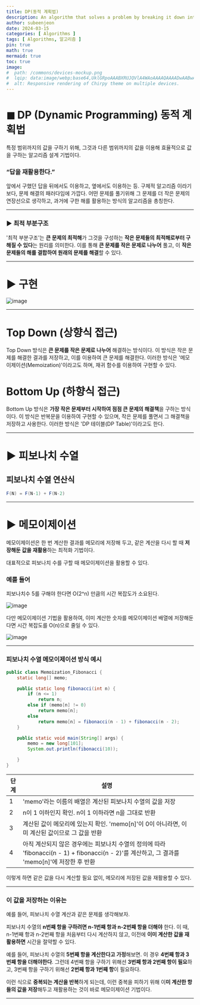 ```yaml
---
title: DP(동적 계획법)
description: An algorithm that solves a problem by breaking it down into simpler subproblems and storing the results to avoid redundant computations.
author: subeenjeon
date: 2024-03-15
categories: [ Algorithms ]
tags: [ Algorithms, 알고리즘 ]
pin: true
math: true
mermaid: true
toc: true
image:
#  path: /commons/devices-mockup.png
#  lqip: data:image/webp;base64,UklGRpoAAABXRUJQVlA4WAoAAAAQAAAADwAABwAAQUxQSDIAAAARL0AmbZurmr57yyIiqE8oiG0bejIYEQTgqiDA9vqnsUSI6H+oAERp2HZ65qP/VIAWAFZQOCBCAAAA8AEAnQEqEAAIAAVAfCWkAALp8sF8rgRgAP7o9FDvMCkMde9PK7euH5M1m6VWoDXf2FkP3BqV0ZYbO6NA/VFIAAAA
#  alt: Responsive rendering of Chirpy theme on multiple devices.
---
```




# ◼︎ DP (Dynamic Programming) 동적 계획법

특정 범위까지의 값을 구하기 위해, 그것과 다른 범위까지의 값을 이용해 효율적으로 값을 구하는 알고리즘 설계 기법이다.

### “답을 재활용한다.”

앞에서 구했던 답을 뒤에서도 이용하고, 옆에서도 이용하는 등. 구체적 알고리즘 이라기 보다, 문제 해결의 패러다임에 가깝다. 어떤 문제를 풀기위해 그 문제를 더 작은 문제의 연장선으로 생각하고, 과거에 구한 해를 활용하는 방식의 알고리즘을 총칭한다.

---

### ► 최적 부분구조

'최적 부분구조'는 **큰 문제의 최적해**가 그것을 구성하는 **작은 문제들의 최적해로부터 구해질 수 있다**는 원리를 의미한다. 이를 통해 **큰 문제를 작은 문제로 나누어** 풀고, 이 **작은 문제들의 해를 결합하여 원래의 문제를 해결**할 수 있다.

---

# ► 구현

![image](https://github.com/subeenjeonHere/subeenjeonHere.github.io/assets/145312273/57118803-69f5-4948-94f8-18d511f13962)


---

# Top Down (상향식 접근)

Top Down 방식은 **큰 문제를 작은 문제로 나누어** 해결하는 방식이다. 이 방식은 작은 문제를 해결한 결과를 저장하고, 이를 이용하여 큰 문제를 해결한다. 이러한 방식은 '메모이제이션(Memoization)'이라고도 하며, 재귀 함수를 이용하여 구현할 수 있다.

# Bottom Up (하향식 접근)

Bottom Up 방식은 **가장 작은 문제부터 시작하여 점점 큰 문제의 해결책**을 구하는 방식이다. 이 방식은 반복문을 이용하여 구현할 수 있으며, 작은 문제를 풀면서 그 해결책을 저장하고 사용한다. 이러한 방식은 'DP 테이블(DP Table)'이라고도 한다.

---

# ► 피보나치 수열

## 피보나치 수열 연산식

```java
F(N) = F(N-1) + F(N-2)
```

---

# ► 메모이제이션

메모이제이션은 한 번 계산한 결과를 메모리에 저장해 두고, 같은 계산을 다시 할 때 **저장해둔 값을 재활용**하는 최적화 기법이다.

대표적으로 피보나치 수를 구할 때 메모이제이션을 활용할 수 있다.

### 예를 들어

피보나치수 5를 구해야 한다면 O(2^n) 만큼의 시간 복잡도가 소요된다.

![image](https://github.com/subeenjeonHere/subeenjeonHere.github.io/assets/145312273/3f5d33ec-9013-49c1-9894-eb8b14f25b05)


다만 메모이제이션 기법을 활용하여, 이미 계산한 숫자를 메모이제이션 배열에 저장해둔다면 시간 복잡도를 O(n)으로 줄일 수 있다.

![image](https://github.com/subeenjeonHere/subeenjeonHere.github.io/assets/145312273/f6fbdc2e-a03e-402b-837b-4fce0b49e9c7)

---

### 피보나치 수열 메모이제이션 방식 예시 


```java
public class Memoization_Fibonacci {
    static long[] memo;

    public static long fibonacci(int n) {
        if (n <= 1)
            return n;
        else if (memo[n] != 0)
            return memo[n];
        else
            return memo[n] = fibonacci(n - 1) + fibonacci(n - 2);
    }

    public static void main(String[] args) {
        memo = new long[101];
        System.out.println(fibonacci(10));

    }
}
```

| 단계 | 설명                                                                                                     |
|----|--------------------------------------------------------------------------------------------------------|
| 1  | 'memo'라는 이름의 배열은 계산된 피보나치 수열의 값을 저장                                                                    |
| 2  | n이 1 이하인지 확인. n이 1 이하라면 n을 그대로 반환                                                                      |
| 3  | 계산된 값이 메모리에 있는지 확인. 'memo[n]'이 0이 아니라면, 이미 계산된 값이므로 그 값을 반환                                            |
| 4  | 아직 계산되지 않은 경우에는 피보나치 수열의 정의에 따라 'fibonacci(n - 1) + fibonacci(n - 2)'를 계산하고, 그 결과를 'memo[n]'에 저장한 후 반환 |

이렇게 하면 같은 값을 다시 계산할 필요 없이, 메모리에 저장된 값을 재활용할 수 있다.

---

### 이 값을 저장하는 이유는

예를 들어, 피보나치 수열 계산과 같은 문제를 생각해보자.

피보나치 수열의 **n번째 항을 구하려면 n-1번째 항과 n-2번째 항을 더해야** 한다. 이 때, n-1번째 항과 n-2번째 항을 처음부터 다시 계산하지 않고, 이전에 **이미 계산한 값을 재활용하면** 시간을 절약할 수 있다.

예를 들어, 피보나치 수열의 **5번째 항을 계산한다고 가정**해보면. 이 경우 **4번째 항과 3번째 항을 더해야한다**. 그런데 4번째 항을 구하기 위해선 **3번째 항과 2번째 항이 필요**하고, 3번째 항을 구하기 위해선 **2번째 항과 1번째 항**이 필요하다.

이런 식으로 **중복되는 계산을 반복**하게 되는데, 이런 중복을 피하기 위해 이**미 계산한 항들의 값을 저장**해두고 재활용하는 것이 바로 메모이제이션 기법이다.

---
